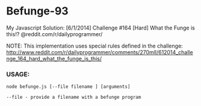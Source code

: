Befunge-93
==========

My Javascript Solution: [6/1/2014] Challenge #164 [Hard] What the Funge is this!? @reddit.com/r/dailyprogrammer/

NOTE: This implementation uses special rules defined in the challenge:
http://www.reddit.com/r/dailyprogrammer/comments/270mll/612014_challenge_164_hard_what_the_funge_is_this/


### USAGE:

    node befunge.js [--file filename ] [arguments]

    --file - provide a filename with a befunge program

